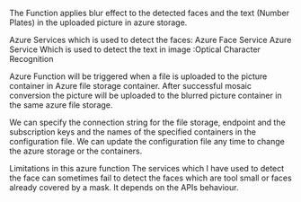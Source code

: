 The Function applies blur effect to the detected faces and the text (Number Plates) in the uploaded picture in azure storage.

Azure Services which is used to detect the faces: Azure Face Service
Azure Service Which is used to detect the text in image :Optical Character Recognition

Azure Function will be triggered when a file is uploaded to the picture container in Azure file storage container. After successful mosaic conversion the picture will be uploaded to the blurred picture container in the same azure file storage.

We can specify the connection string for the file storage, endpoint and the subscription keys and the names of the specified containers in the configuration file. We can update the configuration file any time to change the azure storage or the containers.

Limitations in this azure function
The services which I have used to detect the face can sometimes fail to detect the faces which are tool small or faces already covered by a mask. It depends on the APIs behaviour.
